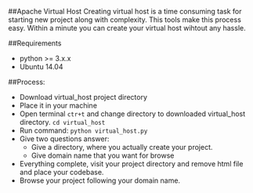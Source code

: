 ##Apache Virtual Host
 Creating virtual host is a time consuming task for starting new project along with complexity. This tools make this process easy. Within a minute you can create your virtual host wihtout any hassle.

##Requirements
* python >= 3.x.x
* Ubuntu 14.04

##Process:
* Download virtual_host project directory
* Place it in your machine
* Open terminal ```ctr+t``` and change directory to downloaded virtual_host directory. ```cd virtual_host```
* Run command: ```python virtual_host.py```
* Give two questions answer:
    * Give a directory, where you actually create your project.
    * Give domain name that you want for browse
* Everything complete, visit your project directory and remove html file and place your codebase.
* Browse your project following your domain name.
